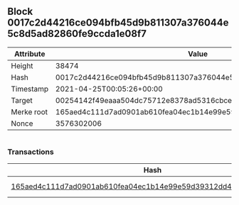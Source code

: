 ## Block 0017c2d44216ce094bfb45d9b811307a376044e5c8d5ad82860fe9ccda1e08f7

Attribute | Value
--- | ---
Height | 38474
Hash | 0017c2d44216ce094bfb45d9b811307a376044e5c8d5ad82860fe9ccda1e08f7
Timestamp | 2021-04-25T00:05:26+00:00
Target | 00254142f49eaaa504dc75712e8378ad5316cbcead634704b3734b6271167cc4
Merke root | 165aed4c111d7ad0901ab610fea04ec1b14e99e59d39312dd453edc9d02b91b5
Nonce | 3576302006

```

```

### Transactions

Hash | Amount
--- | ---
[165aed4c111d7ad0901ab610fea04ec1b14e99e59d39312dd453edc9d02b91b5](165aed4c111d7ad0901ab610fea04ec1b14e99e59d39312dd453edc9d02b91b5.md) | 10.00000000 SKEPTI 
